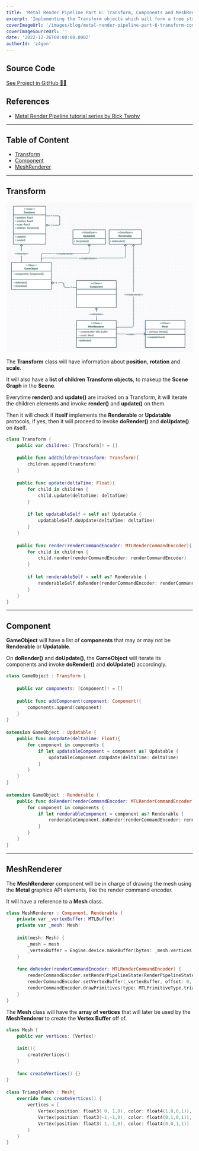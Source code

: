 ```yaml
---
title: 'Metal Render Pipeline Part 6: Transform, Components and MeshRenderer'
excerpt: 'Implementing the Transform objects which will form a tree structure to build the Scene Graph. Adding Components to the Game Object, so that different functionalities and behaviors can be composed inside a Game Object as a list of children components. Finally implementing a MeshRenderer component which will be in charge of rendering the 3D mesh associated with the Game Object.'
coverImageUrl: '/images/blog/metal-render-pipeline-part-6-transform-component-mesh-renderer/cover.jpg'
coverImageSourceUrl: ''
date: '2022-12-26T00:00:00.000Z'
authorId: 'z4gon'
---
```


## Source Code

[See Project in GitHub 👩‍💻](https://github.com/z4gon/metal-render-pipeline)

## References

- [Metal Render Pipeline tutorial series by Rick Twohy](https://www.youtube.com/playlist?list=PLEXt1-oJUa4BVgjZt9tK2MhV_DW7PVDsg)

---

## Table of Content

- [Transform](#transform)
- [Component](#component)
- [MeshRenderer](#meshrenderer)

---

## Transform

![Picture](/images/blog/metal-render-pipeline-part-6-transform-component-mesh-renderer/cover.jpg)

The **Transform** class will have information about **position**, **rotation** and **scale**.

It will also have a **list of children Transform objects**, to makeup the **Scene Graph** in the **Scene**.

Everytime **render()** and **update()** are invoked on a Transform, it will iterate the children elements and invoke **render()** and **update()** on them.

Then it will check if **itself** implements the **Renderable** or **Updatable** protocols, if yes, then it will proceed to invoke **doRender()** and **doUpdate()** on itself.

```swift
class Transform {
    public var children: [Transform]! = []

    public func addChildren(transform: Transform){
        children.append(transform)
    }

    public func update(deltaTime: Float){
        for child in children {
            child.update(deltaTime: deltaTime)
        }

        if let updatableSelf = self as? Updatable {
            updatableSelf.doUpdate(deltaTime: deltaTime)
        }
    }

    public func render(renderCommandEncoder: MTLRenderCommandEncoder){
        for child in children {
            child.render(renderCommandEncoder: renderCommandEncoder)
        }

        if let renderableSelf = self as? Renderable {
            renderableSelf.doRender(renderCommandEncoder: renderCommandEncoder)
        }
    }
}
```

---

## Component

**GameObject** will have a list of **components** that may or may not be **Renderable** or **Updatable**.

On **doRender()** and **doUpdate()**, the **GameObject** will iterate its components and invoke **doRender()** and **doUpdate()** accordingly.

```swift
class GameObject : Transform {

    public var components: [Component]! = []

    public func addComponent(component: Component){
        components.append(component)
    }
}

extension GameObject : Updatable {
    public func doUpdate(deltaTime: Float){
        for component in components {
            if let updatableComponent = component as? Updatable {
                updatableComponent.doUpdate(deltaTime: deltaTime)
            }
        }
    }
}

extension GameObject : Renderable {
    public func doRender(renderCommandEncoder: MTLRenderCommandEncoder){
        for component in components {
            if let renderableComponent = component as? Renderable {
                renderableComponent.doRender(renderCommandEncoder: renderCommandEncoder)
            }
        }
    }
}
```

---

## MeshRenderer

The **MeshRenderer** component will be in charge of drawing the mesh using the **Metal** graphics API elements, like the render command encoder.

It will have a reference to a **Mesh** class.

```swift
class MeshRenderer : Component, Renderable {
    private var _vertexBuffer: MTLBuffer!
    private var _mesh: Mesh!

    init(mesh: Mesh) {
        _mesh = mesh
        _vertexBuffer = Engine.device.makeBuffer(bytes: _mesh.vertices, length: Vertex.stride * _mesh.vertices.count, options: [])
    }

    func doRender(renderCommandEncoder: MTLRenderCommandEncoder) {
        renderCommandEncoder.setRenderPipelineState(RenderPipelineStateCache.getPipelineState(.Basic))
        renderCommandEncoder.setVertexBuffer(_vertexBuffer, offset: 0, index: 0)
        renderCommandEncoder.drawPrimitives(type: MTLPrimitiveType.triangle, vertexStart: 0, vertexCount: _mesh.vertices.count)
    }
}
```

The **Mesh** class will have the **array of vertices** that will later be used by the **MeshRenderer** to create the **Vertex Buffer** off of.

```swift
class Mesh {
    public var vertices: [Vertex]!

    init(){
        createVertices()
    }

    func createVertices() {}
}

class TriangleMesh : Mesh{
    override func createVertices() {
        vertices = [
            Vertex(position: float3( 0, 1,0), color: float4(1,0,0,1)),
            Vertex(position: float3(-1,-1,0), color: float4(0,1,0,1)),
            Vertex(position: float3( 1,-1,0), color: float4(0,0,1,1))
        ]
    }
}
```
